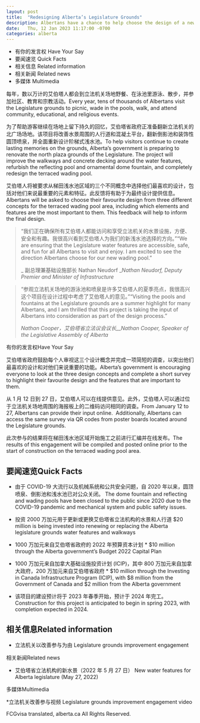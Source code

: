 ```yaml
---
layout: post
title:  "Redesigning Alberta’s Legislature Grounds"
description: Albertans have a chance to help choose the design of a new water feature for the historic Legislature grounds.
date:   Thu, 12 Jan 2023 11:17:00 -0700
categories: alberta
---
```


* 有你的发言权  Have Your Say
*   要闻速览  Quick Facts
*   相关信息  Related information
* 相关新闻  Related news
* 多媒体  Multimedia

每年，数以万计的艾伯塔人都会到立法机关场地野餐、在泳池里游泳、散步，并参加社区、教育和宗教活动。Every year, tens of thousands of Albertans visit the Legislature grounds to picnic, wade in the pools, walk, and attend community, educational, and religious events.

为了帮助游客继续在场地上留下持久的回忆，艾伯塔省政府正准备翻新立法机关的北广场场地。该项目将改善水景周围的人行道和混凝土平台，翻新倒影池和装饰性圆顶喷泉，并全面重新设计阶梯式浅水池。To help visitors continue to create lasting memories on the grounds, Alberta’s government is preparing to renovate the north plaza grounds of the Legislature. The project will improve the walkways and concrete decking around the water features, refurbish the reflecting pool and ornamental dome fountain, and completely redesign the terraced wading pool.

艾伯塔人将被要求从梯田浅水池区域的三个不同概念中选择他们最喜欢的设计，包括对他们来说最重要的元素和特征。此反馈将有助于为最终设计提供信息。Albertans will be asked to choose their favourite design from three different concepts for the terraced wading pool area, including which elements and features are the most important to them. This feedback will help to inform the final design.

> “我们正在确保所有艾伯塔人都能访问和享受立法机关的水景设施，方便、安全和有趣。我很高兴看到艾伯塔人为我们的新浅水池选择的方向。”“We are ensuring that the Legislature water features are accessible, safe, and fun for all Albertans to visit and enjoy. I am excited to see the direction Albertans choose for our new wading pool.”
>
> _ 副总理兼基础设施部长 Nathan Neudorf __Nathan Neudorf, Deputy Premier and Minister of Infrastructure_

> “参观立法机关场地的游泳池和喷泉是许多艾伯塔人的夏季亮点，我很高兴这个项目在设计过程中考虑了艾伯塔人的意见。”“Visiting the pools and fountains at the Legislature grounds are a summer highlight for many Albertans, and I am thrilled that this project is taking the input of Albertans into consideration as part of the design process.”
>
> _Nathan Cooper，艾伯塔省立法议会议长__Nathan Cooper, Speaker of the Legislative Assembly of Alberta_

有你的发言权Have Your Say

艾伯塔省政府鼓励每个人审视这三个设计概念并完成一项简短的调查，以突出他们最喜欢的设计和对他们来说重要的功能。Alberta’s government is encouraging everyone to look at the three design concepts and complete a short survey to highlight their favourite design and the features that are important to them.

从 1 月 12 日到 27 日，艾伯塔人可以在线提供意见。此外，艾伯塔人可以通过位于立法机关场地周围的海报板上的二维码访问相同的调查。From January 12 to 27, Albertans can provide their input online.  Additionally, Albertans can access the same survey via QR codes from poster boards located around the Legislature grounds.

此次参与的结果将在梯田浅水池区域开始施工之前进行汇编并在线发布。The results of this engagement will be compiled and posted online prior to the start of construction on the terraced wading pool area.

## 要闻速览Quick Facts

* 由于 COVID-19 大流行以及机械系统和公共安全问题，自 2020 年以来，圆顶喷泉、倒影池和浅水池已对公众关闭。  The dome fountain and reflecting and wading pools have been closed to the public since 2020 due to the COVID-19 pandemic and mechanical system and public safety issues.

* 投资 2000 万加元用于更新或更换艾伯塔省立法机构的水景和人行道  $20 million is being invested into renewing or replacing the Alberta legislature grounds water features and walkways

* 1000 万加元来自艾伯塔省政府的 2022 年预算资本计划    *   $10 million through the Alberta government’s Budget 2022 Capital Plan

* 1000 万加元来自加拿大基础设施投资计划 (ICIP)，其中 800 万加元来自加拿大政府，200 万加元来自艾伯塔省政府    *   $10 million through the Investing in Canada Infrastructure Program (ICIP), with $8 million from the Government of Canada and $2 million from the Alberta government

* 该项目的建设预计将于 2023 年春季开始，预计于 2024 年完工。  Construction for this project is anticipated to begin in spring 2023, with completion expected in 2024.

## 相关信息Related information

* 立法机关以改善参与为由  Legislature grounds improvement engagement

相关新闻Related news

* 艾伯塔省立法机构的新水景（2022 年 5 月 27 日）  New water features for Alberta legislature (May 27, 2022)

多媒体Multimedia

*立法机关改善参与视频  Legislature grounds improvement engagement video

FCGvisa translated, alberta.ca All Rights Reserved.
